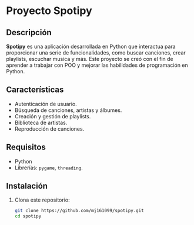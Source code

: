 # Proyecto Spotipy

## Descripción

**Spotipy** es una aplicación desarrollada en Python que interactua para proporcionar una serie de funcionalidades, como buscar canciones, crear playlists, escuchar musica y más. Este proyecto se creó con el fin de aprender a trabajar con POO y mejorar las habilidades de programación en Python.

## Características

- Autenticación de usuario.
- Búsqueda de canciones, artistas y álbumes.
- Creación y gestión de playlists.
- Biblioteca de artistas.
- Reproducción de canciones.

## Requisitos

- Python
- Librerías: `pygame`, `threading`.

## Instalación

1. Clona este repositorio:
   ```sh
   git clone https://github.com/mj161099/spotipy.git
   cd spotipy

